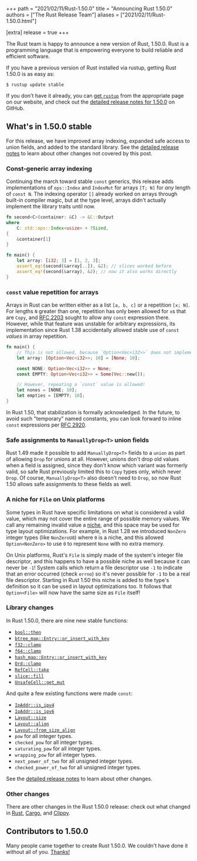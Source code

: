 +++
path = "2021/02/11/Rust-1.50.0"
title = "Announcing Rust 1.50.0"
authors = ["The Rust Release Team"]
aliases = ["2021/02/11/Rust-1.50.0.html"]

[extra]
release = true
+++

The Rust team is happy to announce a new version of Rust, 1.50.0. Rust is a
programming language that is empowering everyone to build reliable and
efficient software.

If you have a previous version of Rust installed via rustup, getting Rust
1.50.0 is as easy as:

```console
$ rustup update stable
```

If you don't have it already, you can [get `rustup`][install]
from the appropriate page on our website, and check out the
[detailed release notes for 1.50.0][notes] on GitHub.

[install]: https://www.rust-lang.org/install.html
[notes]: https://github.com/rust-lang/rust/blob/master/RELEASES.md#version-1500-2021-02-11

## What's in 1.50.0 stable

For this release, we have improved array indexing, expanded safe access to union fields, and added to the standard library.
See the [detailed release notes][notes] to learn about other changes
not covered by this post.

### Const-generic array indexing

Continuing the march toward stable `const` generics, this release adds
implementations of `ops::Index` and `IndexMut` for arrays `[T; N]` for
_any_ length of `const N`. The indexing operator `[]` already worked on
arrays through built-in compiler magic, but at the type level, arrays
didn't actually implement the library traits until now.

```rust
fn second<C>(container: &C) -> &C::Output
where
    C: std::ops::Index<usize> + ?Sized,
{
    &container[1]
}

fn main() {
    let array: [i32; 3] = [1, 2, 3];
    assert_eq!(second(&array[..]), &2); // slices worked before
    assert_eq!(second(&array), &2); // now it also works directly
}
```

### `const` value repetition for arrays

Arrays in Rust can be written either as a list `[a, b, c]` or a repetition `[x; N]`.
For lengths `N` greater than one, repetition has only been allowed for `x`s that are `Copy`,
and [RFC 2203] sought to allow any `const` expression there. However,
while that feature was unstable for arbitrary expressions, its implementation
since Rust 1.38 accidentally allowed stable use of `const` _values_ in array
repetition.

```rust
fn main() {
    // This is not allowed, because `Option<Vec<i32>>` does not implement `Copy`.
    let array: [Option<Vec<i32>>; 10] = [None; 10];

    const NONE: Option<Vec<i32>> = None;
    const EMPTY: Option<Vec<i32>> = Some(Vec::new());

    // However, repeating a `const` value is allowed!
    let nones = [NONE; 10];
    let empties = [EMPTY; 10];
}
```

In Rust 1.50, that stabilization is formally acknowledged. In the future, to avoid such "temporary" named
constants, you can look forward to inline `const` expressions per [RFC 2920].

[RFC 2203]: https://rust-lang.github.io/rfcs/2203-const-repeat-expr.html
[RFC 2920]: https://rust-lang.github.io/rfcs/2920-inline-const.html

### Safe assignments to `ManuallyDrop<T>` union fields

Rust 1.49 made it possible to add `ManuallyDrop<T>` fields to a `union` as part
of allowing `Drop` for unions at all. However, unions don't drop old values
when a field is assigned, since they don't know which variant was formerly
valid, so safe Rust previously limited this to `Copy` types only, which never `Drop`.
Of course, `ManuallyDrop<T>` also doesn't need to `Drop`, so now Rust 1.50
allows safe assignments to these fields as well.

### A niche for `File` on Unix platforms

Some types in Rust have specific limitations on what is considered a
valid value, which may not cover the entire range of possible memory
values. We call any remaining invalid value a [niche], and this space
may be used for type layout optimizations. For example, in Rust 1.28
we introduced `NonZero` integer types (like `NonZeroU8`) where `0` is a niche, and this allowed
`Option<NonZero>` to use `0` to represent `None` with no extra memory.

On Unix platforms, Rust's `File` is simply made of the system's integer
file descriptor, and this happens to have a possible niche
as well because it can never be `-1`! System calls which return a file
descriptor use `-1` to indicate that an error occurred (check `errno`)
so it's never possible for `-1` to be a real file descriptor. Starting
in Rust 1.50 this niche is added to the type's definition so it can be
used in layout optimizations too. It follows that `Option<File>` will
now have the same size as `File` itself!

[niche]: https://rust-lang.github.io/unsafe-code-guidelines/glossary.html#niche

### Library changes

In Rust 1.50.0, there are nine new stable functions:

- [`bool::then`]
- [`btree_map::Entry::or_insert_with_key`]
- [`f32::clamp`]
- [`f64::clamp`]
- [`hash_map::Entry::or_insert_with_key`]
- [`Ord::clamp`]
- [`RefCell::take`]
- [`slice::fill`]
- [`UnsafeCell::get_mut`]

And quite a few existing functions were made `const`:

- [`IpAddr::is_ipv4`]
- [`IpAddr::is_ipv6`]
- [`Layout::size`]
- [`Layout::align`]
- [`Layout::from_size_align`]
- `pow` for all integer types.
- `checked_pow` for all integer types.
- `saturating_pow` for all integer types.
- `wrapping_pow` for all integer types.
- `next_power_of_two` for all unsigned integer types.
- `checked_power_of_two` for all unsigned integer types.

See the [detailed release notes][notes] to learn about other changes.

[`IpAddr::is_ipv4`]: https://doc.rust-lang.org/stable/std/net/enum.IpAddr.html#method.is_ipv4
[`IpAddr::is_ipv6`]: https://doc.rust-lang.org/stable/std/net/enum.IpAddr.html#method.is_ipv6
[`Layout::align`]: https://doc.rust-lang.org/stable/std/alloc/struct.Layout.html#method.align
[`Layout::from_size_align`]: https://doc.rust-lang.org/stable/std/alloc/struct.Layout.html#method.from_size_align
[`Layout::size`]: https://doc.rust-lang.org/stable/std/alloc/struct.Layout.html#method.size
[`Ord::clamp`]: https://doc.rust-lang.org/stable/std/cmp/trait.Ord.html#method.clamp
[`RefCell::take`]: https://doc.rust-lang.org/stable/std/cell/struct.RefCell.html#method.take
[`UnsafeCell::get_mut`]: https://doc.rust-lang.org/stable/std/cell/struct.UnsafeCell.html#method.get_mut
[`bool::then`]: https://doc.rust-lang.org/stable/std/primitive.bool.html#method.then
[`btree_map::Entry::or_insert_with_key`]: https://doc.rust-lang.org/stable/std/collections/btree_map/enum.Entry.html#method.or_insert_with_key
[`f32::clamp`]: https://doc.rust-lang.org/stable/std/primitive.f32.html#method.clamp
[`f64::clamp`]: https://doc.rust-lang.org/stable/std/primitive.f64.html#method.clamp
[`hash_map::Entry::or_insert_with_key`]: https://doc.rust-lang.org/stable/std/collections/hash_map/enum.Entry.html#method.or_insert_with_key
[`slice::fill`]: https://doc.rust-lang.org/stable/std/primitive.slice.html#method.fill

### Other changes

[relnotes-cargo]: https://doc.rust-lang.org/nightly/cargo/CHANGELOG.html#cargo-150-2021-02-11
[relnotes-clippy]: https://github.com/rust-lang/rust-clippy/blob/master/CHANGELOG.md#rust-150

There are other changes in the Rust 1.50.0 release: check out what changed in
[Rust][notes], [Cargo][relnotes-cargo], and [Clippy][relnotes-clippy].

## Contributors to 1.50.0

Many people came together to create Rust 1.50.0. We couldn't have done it
without all of you. [Thanks!](https://thanks.rust-lang.org/rust/1.50.0/)
